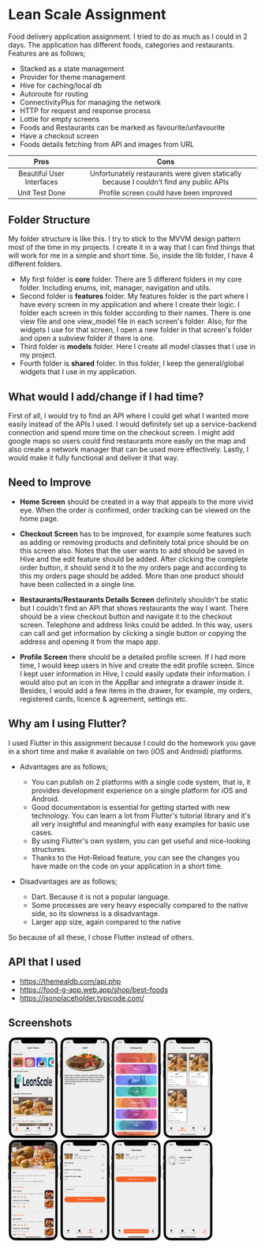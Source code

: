 # Lean Scale Assignment

Food delivery application assignment. I tried to do as much as I could in 2 days. The application has different foods, categories and restaurants. Features are as follows; 
 - Stacked as a state management
 - Provider for theme management
 - Hive for caching/local db
 - Autoroute for routing
 - ConnectivityPlus for managing the network 
 - HTTP for request and response process
 - Lottie for empty screens
 - Foods and Restaurants can be marked as favourite/unfavourite
 - Have a checkout screen
 - Foods details fetching from API and images from URL

| Pros | Cons  |
| :-----: | :-: | 
| Beautiful User Interfaces | Unfortunately restaurants were given statically because I couldn't find any public APIs| 
| Unit Test Done | Profile screen could have been improved| 

## Folder Structure

My folder structure is like this. I try to stick to the MVVM design pattern most of the time in my projects. I create it in a way that I can find things that will work for me in a simple and short time. So, inside the lib folder, I have 4 different folders. 
 * My first folder is **core** folder. There are 5 different folders in my core folder. Including enums, init, manager, navigation and utils.
 * Second folder is **features** folder. My features folder is the part where I have every screen in my application and where I create their logic. I folder each screen in this folder according to their names. There is one view file and one view_model file in each screen's folder. Also, for the widgets I use for that screen, I open a new folder in that screen's folder and open a subview folder if there is one. 
 * Third folder is **models** folder. Here I create all model classes that I use in my project.
 * Fourth folder is **shared** folder. In this folder, I keep the general/global widgets that I use in my application.

## What would I add/change if I had time?

First of all, I would try to find an API where I could get what I wanted more easily instead of the APIs I used. I would definitely set up a service-backend connection and spend more time on the checkout screen. I might add google maps so users could find restaurants more easily on the map and also create a network manager that can be used more effectively. Lastly, I would make it fully functional and deliver it that way.

## Need to Improve

 - **Home Screen** should be created in a way that appeals to the more vivid eye. When the order is confirmed, order tracking can be viewed on the home page.

 - **Checkout Screen** has to be improved, for example some features such as adding or removing products and definitely total price should be on this screen also. Notes that the user wants to add should be saved in Hive and the edit feature should be added. After clicking the complete order button, it should send it to the my orders page and according to this my orders page should be added. More than one product should have been collected in a single line. 

 - **Restaurants/Restaurants Details Screen** definitely shouldn't be static but I couldn't find an API that shows restaurants the way I want. There should be a view checkout button and navigate it to the checkout screen. Telephone and address links could be added. In this way, users can call and get information by clicking a single button or copying the address and opening it from the maps app.

 - **Profile Screen** there should be a detailed profile screen. If I had more time, I would keep users in hive and create the edit profile screen. Since I kept user information in Hive, I could easily update their information. I would also put an icon in the AppBar and integrate a drawer inside it. Besides, I would add a few items in the drawer, for example, my orders, registered cards, licence & agreement, settings etc.

## Why am I using Flutter?

I used Flutter in this assignment because I could do the homework you gave in a short time and make it available on two (iOS and Android) platforms.

- Advantages are as follows;
    - You can publish on 2 platforms with a single code system, that is, it provides development experience on a single platform for iOS and Android.
    - Good documentation is essential for getting started with new technology. You can learn a lot from Flutter's tutorial library and it's all very insightful and meaningful with easy examples for basic use cases.
    - By using Flutter's own system, you can get useful and nice-looking structures.
    - Thanks to the Hot-Reload feature, you can see the changes you have made on the code on your application in a short time.

 - Disadvantages are as follows;
    - Dart. Because it is not a popular language. 
    - Some processes are very heavy especially compared to the native side, so its slowness is a disadvantage.
    - Larger app size, again compared to the native

So because of all these, I chose Flutter instead of others.

## API that I used
 - https://themealdb.com/api.php
 - https://food-g-app.web.app/shop/best-foods
 - https://jsonplaceholder.typicode.com/

## Screenshots

<p float="left">
  <img src="screenshots/home.png" width="20% height="50">              
  <img src="screenshots/cat_detail.png" width="20%" />
  <img src="screenshots/category_list.png" width="20%" />      
  <img src="screenshots/restaurants.png" width="20%" />      
  <img src="screenshots/rest_details.png" width="20%" />                                                   <img src="screenshots/checkout.png" width="20%" />        
  <img src="screenshots/checkout_confirm.png" width="20%" />                                              
  <img src="screenshots/profile.png" width="20%" />                  
</p>
